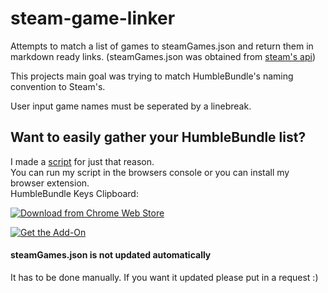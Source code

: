 # steam-game-linker

Attempts to match a list of games to steamGames.json and return them in markdown ready links. (steamGames.json was obtained from [steam's api](https://api.steampowered.com/ISteamApps/GetAppList/v2/)) 

This projects main goal was trying to match HumbleBundle's naming convention to Steam's.

User input game names must be seperated by a linebreak.

## Want to easily gather your HumbleBundle list?

I made a [script](https://github.com/BeevMan/steam-game-linker/blob/master/scripts/hbKeyPgNameLister.js) for just that reason.  
You can run my script in the browsers console or you can install my browser extension.  
HumbleBundle Keys Clipboard:

[![Download from Chrome Web Store](https://developer.chrome.com/webstore/images/ChromeWebStore_Badge_v2_206x58.png 'HumbleBundle Keys Clipboard extension, available in the Chrome Web Store')](https://chrome.google.com/webstore/detail/humblebundle-keys-clipboa/cmepjcombnmfffjpnnnhmagpmdmnbedg?hl=en)

[![Get the Add-On](https://ffp4g1ylyit3jdyti1hqcvtb-wpengine.netdna-ssl.com/addons/files/2015/11/get-the-addon.png 'HumbleBundle Keys Clipboard Add-On available in FireFox add-ons')](https://addons.mozilla.org/en-US/firefox/addon/humblebundle-keys-clipboard/)


#### steamGames.json is not updated automatically
It has to be done manually.  If you want it updated please put in a request :)
